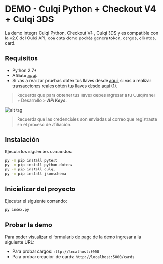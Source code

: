 # DEMO - Culqi Python + Checkout V4 + Culqi 3DS


La demo integra Culqi Python, Checkout V4 , Culqi 3DS y es compatible con la v2.0 del Culqi API, con esta demo podrás genera token, cargos, clientes, card.

## Requisitos

* Python 2.7+
* Afiliate [aquí](https://afiliate.culqi.com/).
* Si vas a realizar pruebas obtén tus llaves desde [aquí](https://integ-panel.culqi.com/#/registro), si vas a realizar transacciones reales obtén tus llaves desde [aquí](https://panel.culqi.com/#/registro) (1).

> Recuerda que para obtener tus llaves debes ingresar a tu CulqiPanel > Desarrollo > ***API Keys***.

![alt tag](http://i.imgur.com/NhE6mS9.png)

> Recuerda que las credenciales son enviadas al correo que registraste en el proceso de afiliación.

## Instalación

Ejecuta los siguientes comandos:

```bash
py -m pip install pytest
py -m pip install python-dotenv
py -m pip install culqi
py -m pip install jsonschema

```

## Inicializar del proyecto

Ejecutar el siguiente comando:

```bash
py index.py
```

## Probar la demo

Para poder visualizar el formulario de pago de la demo ingresar a la siguiente URL:

- Para probar cargos: `http://localhost:5000`
- Para probar creación de cards: `http://localhost:5000/cards`